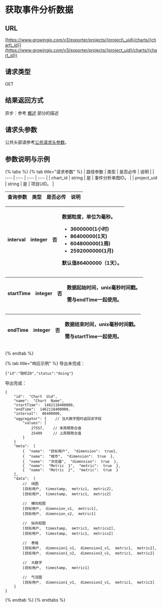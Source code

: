 # 获取事件分析数据

## URL <a id="url"></a>

[https://www.growingio.com/v3/exporter/projects/{project\_uid}/charts/{chart\_id}](https://www.growingio.com/v3/exporter/projects/{project_uid}/charts/{chart_id})

## 请求类型 <a id="qing-qiu-lei-xing"></a>

GET

## 结果返回方式 <a id="qing-qiu-lei-xing"></a>

异步：参考 [概述](../overview.md) 部分的描述

## 请求头参数 <a id="qing-qiu-tou-can-shu"></a>

公共头部请参考[公共请求头参数](../../authenticate.md)。

## 参数说明与示例 <a id="can-shu-shuo-ming-yu-shi-li"></a>

{% tabs %}
{% tab title="请求参数" %}
| 路径参数 | 类型 | 是否必传 | 说明 |
| :--- | :--- | :--- | :--- |
| chart\_id | string | 是 | 事件分析单图ID。 |
| project\_uid | string | 是 | 项目UID。 |

| 查询参数 | 类型 | 是否必传 | 说明 |
| :--- | :--- | :--- | :--- |


<table>
  <thead>
    <tr>
      <th style="text-align:left">interval</th>
      <th style="text-align:left">integer</th>
      <th style="text-align:left">&#x5426;</th>
      <th style="text-align:left">
        <p>&#x6570;&#x636E;&#x7C92;&#x5EA6;&#xFF0C;&#x5355;&#x4F4D;&#x4E3A;&#x6BEB;&#x79D2;&#x3002;</p>
        <ul>
          <li>3600000(1&#x5C0F;&#x65F6;)</li>
          <li>86400000(1&#x5929;)</li>
          <li>604800000(1&#x5468;)</li>
          <li>2592000000(1&#x6708;)</li>
        </ul>
        <p>&#x9ED8;&#x8BA4;&#x503C;86400000&#xFF08;1&#x5929;&#xFF09;&#x3002;</p>
      </th>
    </tr>
  </thead>
  <tbody></tbody>
</table><table>
  <thead>
    <tr>
      <th style="text-align:left">startTime</th>
      <th style="text-align:left">integer</th>
      <th style="text-align:left">&#x5426;</th>
      <th style="text-align:left">
        <p>&#x6570;&#x636E;&#x8D77;&#x59CB;&#x65F6;&#x95F4;&#xFF0C;unix&#x6BEB;&#x79D2;&#x65F6;&#x95F4;&#x6233;&#x3002;</p>
        <p>&#x9700;&#x4E0E;endTime&#x4E00;&#x8D77;&#x4F7F;&#x7528;&#x3002;</p>
      </th>
    </tr>
  </thead>
  <tbody></tbody>
</table><table>
  <thead>
    <tr>
      <th style="text-align:left">endTime</th>
      <th style="text-align:left">integer</th>
      <th style="text-align:left">&#x5426;</th>
      <th style="text-align:left">
        <p>&#x6570;&#x636E;&#x7ED3;&#x675F;&#x65F6;&#x95F4;&#xFF0C;unix&#x6BEB;&#x79D2;&#x65F6;&#x95F4;&#x6233;&#x3002;</p>
        <p>&#x9700;&#x4E0E;startTime&#x4E00;&#x8D77;&#x4F7F;&#x7528;&#x3002;</p>
      </th>
    </tr>
  </thead>
  <tbody></tbody>
</table>
{% endtab %}

{% tab title="响应示例" %}
导出未完成：

```text
{"id":"随机ID","status":"doing"}
```

导出完成：

```text
{
    "id":  "Chart  Uid",
    "name":  "Chart  Name",
    "startTime":  1462118400000,
    "endTime":  1462118400000,
    "interval":  86400000,
    "aggregator": {    // 当大数字图时返回该字段
        "values": [
            27557,    // 本周期聚合值
            25409     // 上周期聚合值
        ]
    }
    "meta":  [
        {  "name":  "目标用户",  "dimension":  true},
        {  "name":  "城市",  "dimension":  true  },
        {  "name":  "浏览器",  "dimension":  true  },
        {  "name":  "Metric  1",  "metric":  true  },
        {  "name":  "Metric  2",  "metric":  true  }
    ],
    "data":  [
        //  线图
        [目标用户,  timestamp,  metric1,  metric2],
        [目标用户,  timestamp,  metric1,  metric2]
​
        //  横向柱图
        [目标用户,  dimension_v1,  metric1],
        [目标用户,  dimension_v2,  metric1]
​
        //  纵向柱图
        [目标用户,  timestamp,  metric1,  metrics2],
        [目标用户,  timestamp,  metric1,  metrics2]
​
        //  表格
        [目标用户,  dimension1_v1,  dimension2_v1,  metric1,  metric2],
        [目标用户,  dimension1_v2,  dimension2_v1,  metric1,  metric2]
​
        //  大数字
        [目标用户,  timestamp,  metric1]
​
        //  气泡图
        [目标用户,  dimension1_v1,  dimension2_v1,  metric1,  metric2]
    ]
}
```
{% endtab %}
{% endtabs %}

